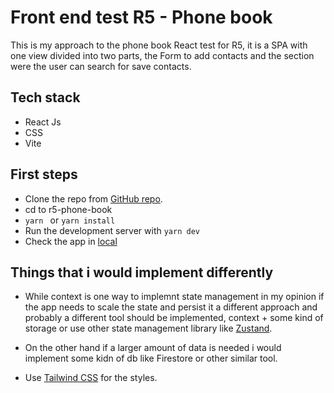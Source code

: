 # Front end test R5 - Phone book

This is my approach to the phone book React test for R5, it is a SPA with one view divided into two parts, 
the Form to add contacts and the section were the user can search for save contacts. 

## Tech stack

- React Js
- CSS
- Vite

## First steps

- Clone the repo from [GitHub repo](https://github.com/Rigo9119/r5-phone-book).
- cd to r5-phone-book
- ```yarn ``` or ```yarn install ```
- Run the development server with ```yarn dev```
- Check the app in [local](http://localhost:5173/)

## Things that i would implement differently

- While context is one way to implemnt state management in my opinion if the app needs to scale the state and persist it 
a different approach and probably a different tool should be implemented, context + some kind of storage or use other 
state management library like [Zustand](https://github.com/pmndrs/zustand).

- On the other hand if a larger amount of data is needed i would implement some kidn of db like Firestore or other similar
tool.

- Use [Tailwind CSS](https://tailwindcss.com/) for the styles.


